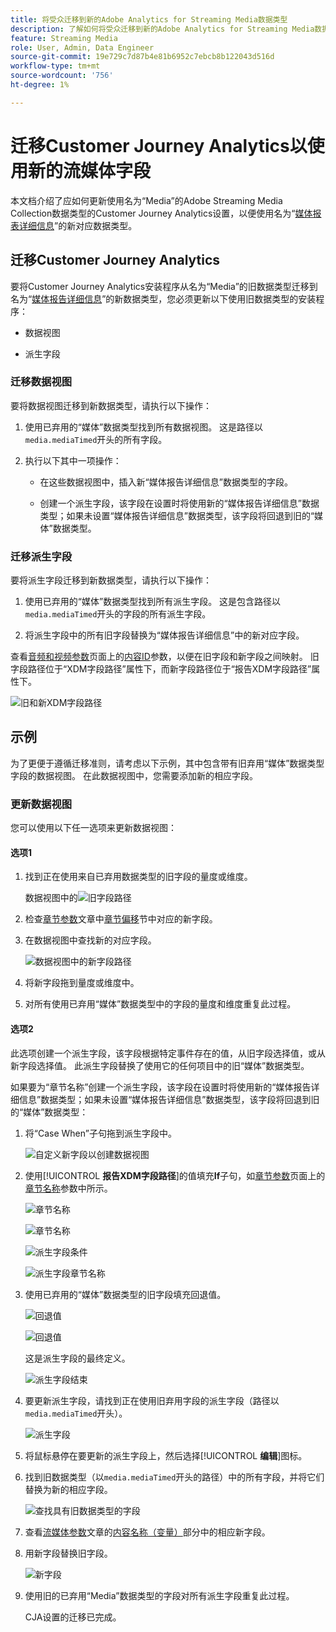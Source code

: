 ```yaml
---
title: 将受众迁移到新的Adobe Analytics for Streaming Media数据类型
description: 了解如何将受众迁移到新的Adobe Analytics for Streaming Media数据类型
feature: Streaming Media
role: User, Admin, Data Engineer
source-git-commit: 19e729c7d87b4e81b6952c7ebcb8b122043d516d
workflow-type: tm+mt
source-wordcount: '756'
ht-degree: 1%

---
```


# 迁移Customer Journey Analytics以使用新的流媒体字段

本文档介绍了应如何更新使用名为“Media”的Adobe Streaming Media Collection数据类型的Customer Journey Analytics设置，以便使用名为“[媒体报表详细信息](https://experienceleague.adobe.com/zh-hans/docs/experience-platform/xdm/data-types/media-reporting-details)”的新对应数据类型。

## 迁移Customer Journey Analytics

要将Customer Journey Analytics安装程序从名为“Media”的旧数据类型迁移到名为“[媒体报告详细信息](https://experienceleague.adobe.com/zh-hans/docs/experience-platform/xdm/data-types/media-reporting-details)”的新数据类型，您必须更新以下使用旧数据类型的安装程序：

* 数据视图

* 派生字段

### 迁移数据视图

要将数据视图迁移到新数据类型，请执行以下操作：

1. 使用已弃用的“媒体”数据类型找到所有数据视图。 这是路径以`media.mediaTimed`开头的所有字段。

1. 执行以下其中一项操作：

   * 在这些数据视图中，插入新“媒体报告详细信息”数据类型的字段。

   * 创建一个派生字段，该字段在设置时将使用新的“媒体报告详细信息”数据类型；如果未设置“媒体报告详细信息”数据类型，该字段将回退到旧的“媒体”数据类型。

### 迁移派生字段

要将派生字段迁移到新数据类型，请执行以下操作：

1. 使用已弃用的“媒体”数据类型找到所有派生字段。 这是包含路径以`media.mediaTimed`开头的字段的所有派生字段。

1. 将派生字段中的所有旧字段替换为“媒体报告详细信息”中的新对应字段。

查看[音频和视频参数](https://experienceleague.adobe.com/zh-hans/docs/media-analytics/using/implementation/variables/audio-video-parameters#content-id)页面上的[内容ID](https://experienceleague.adobe.com/zh-hans/docs/media-analytics/using/implementation/variables/audio-video-parameters)参数，以便在旧字段和新字段之间映射。 旧字段路径位于“XDM字段路径”属性下，而新字段路径位于“报告XDM字段路径”属性下。

![旧和新XDM字段路径](assets/field-paths-updated.jpeg)

## 示例

为了更便于遵循迁移准则，请考虑以下示例，其中包含带有旧弃用“媒体”数据类型字段的数据视图。 在此数据视图中，您需要添加新的相应字段。

### 更新数据视图

您可以使用以下任一选项来更新数据视图：

#### 选项1

1. 找到正在使用来自已弃用数据类型的旧字段的量度或维度。

   数据视图中的![旧字段路径](assets/old-field-data-view.jpeg)

1. 检查[章节参数](https://experienceleague.adobe.com/zh-hans/docs/media-analytics/using/implementation/variables/chapter-parameters#chapter-offset)文章中[章节偏移](https://experienceleague.adobe.com/zh-hans/docs/media-analytics/using/implementation/variables/chapter-parameters)节中对应的新字段。

1. 在数据视图中查找新的对应字段。

   ![数据视图中的新字段路径](assets/new-field-data-view.jpeg)

1. 将新字段拖到量度或维度中。

1. 对所有使用已弃用“媒体”数据类型中的字段的量度和维度重复此过程。

#### 选项2

此选项创建一个派生字段，该字段根据特定事件存在的值，从旧字段选择值，或从新字段选择值。 此派生字段替换了使用它的任何项目中的旧“媒体”数据类型。

如果要为“章节名称”创建一个派生字段，该字段在设置时将使用新的“媒体报告详细信息”数据类型；如果未设置“媒体报告详细信息”数据类型，该字段将回退到旧的“媒体”数据类型：

1. 将“Case When”子句拖到派生字段中。

   ![自定义新字段以创建数据视图](assets/create-derived-field2.jpeg)

1. 使用&#x200B;[!UICONTROL **报告XDM字段路径**]&#x200B;的值填充&#x200B;**If**&#x200B;子句，如[章节参数](https://experienceleague.adobe.com/zh-hans/docs/media-analytics/using/implementation/variables/chapter-parameters#chapter-name)页面上的[章节名称](https://experienceleague.adobe.com/zh-hans/docs/media-analytics/using/implementation/variables/chapter-parameters)参数中所示。

   ![章节名称](assets/chapter-name.jpeg)

   ![章节名称](assets/chapter-name2.jpeg)

   ![派生字段条件](assets/derived-field-condition.jpeg)

   ![派生字段章节名称](assets/derived-field-chapter-name.jpeg)

1. 使用已弃用的“媒体”数据类型的旧字段填充回退值。

   ![回退值](assets/fallback-value.jpeg)

   ![回退值](assets/fallback-value2.jpeg)

   这是派生字段的最终定义。

   ![派生字段结束](assets/derived-field-complete.jpeg)

1. 要更新派生字段，请找到正在使用旧弃用字段的派生字段（路径以`media.mediaTimed`开头）。

   ![派生字段](assets/old-derived-field.jpeg)

1. 将鼠标悬停在要更新的派生字段上，然后选择&#x200B;[!UICONTROL **编辑**]&#x200B;图标。

1. 找到旧数据类型（以`media.mediaTimed`开头的路径）中的所有字段，并将它们替换为新的相应字段。

   ![查找具有旧数据类型的字段](assets/locate-fields-with-old-datatype.jpeg)

1. 查看[流媒体参数](https://experienceleague.adobe.com/zh-hans/docs/media-analytics/using/implementation/variables/audio-video-parameters#content-name-variable)文章的[内容名称（变量）](https://experienceleague.adobe.com/zh-hans/docs/media-analytics/using/implementation/variables/audio-video-parameters#content-name-variable)部分中的相应新字段。

1. 用新字段替换旧字段。

   ![新字段](assets/derived-field-new.jpeg)

1. 使用旧的已弃用“Media”数据类型的字段对所有派生字段重复此过程。

   CJA设置的迁移已完成。

